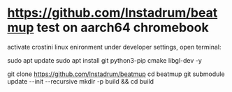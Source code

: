 # https://github.com/lnstadrum/beatmup test on aarch64 chromebook 
activate crostini linux enironment under developer settings, open terminal:

sudo apt update
sudo apt install git python3-pip cmake libgl-dev -y

git clone https://github.com/lnstadrum/beatmup
cd beatmup
git submodule update --init --recursive
mkdir -p build && cd build

